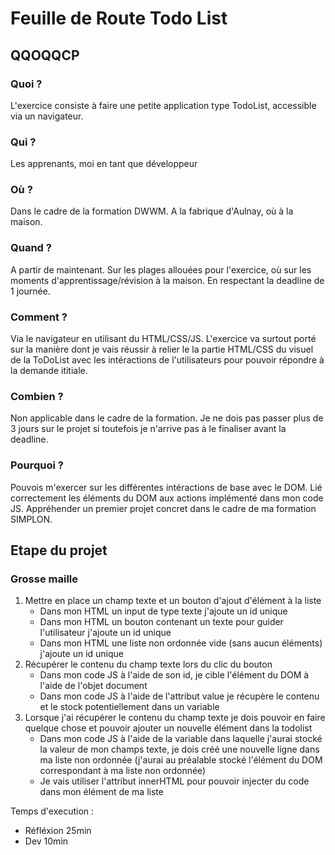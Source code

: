 # Feuille de Route Todo List

## QQOQQCP

### Quoi ? 
L'exercice consiste à faire une petite application type TodoList, accessible via un navigateur.

### Qui ? 
Les apprenants, moi en tant que développeur

### Où ? 
Dans le cadre de la formation DWWM. A la fabrique d'Aulnay, où à la maison.

### Quand ? 
A partir de maintenant. Sur les plages allouées pour l'exercice, où sur les moments d'apprentissage/révision à la maison. En respectant la deadline de 1 journée. 

### Comment ? 
Via le navigateur en utilisant du HTML/CSS/JS. L'exercice va surtout porté sur la manière dont je vais réussir à relier le la partie HTML/CSS du visuel de la ToDoList avec les intéractions de l'utilisateurs pour pouvoir répondre à la demande ititiale.

### Combien ? 
Non applicable dans le cadre de la formation. Je ne dois pas passer plus de 3 jours sur le projet si toutefois je n'arrive pas à le finaliser avant la deadline.

### Pourquoi ? 
Pouvois m'exercer sur les différentes intéractions de base avec le DOM. 
Lié correctement les éléments du DOM aux actions implémenté dans mon code JS.
Appréhender un premier projet concret dans le cadre de ma formation SIMPLON.


## Etape du projet

### Grosse maille
1. Mettre en place un champ texte et un bouton d'ajout d'élément à la liste
   * Dans mon HTML un input de type texte j'ajoute un id unique
   * Dans mon HTML un bouton contenant un texte pour guider l'utilisateur j'ajoute un id unique
   * Dans mon HTML une liste non ordonnée vide (sans aucun éléments) j'ajoute un id unique
2. Récupérer le contenu du champ texte lors du clic du bouton
   * Dans mon code JS à l'aide de son id, je cible l'élément du DOM à l'aide de l'objet document
   * Dans mon code JS à l'aide de l'attribut value je récupère le contenu et le stock potentiellement dans un variable
3. Lorsque j'ai récupérer le contenu du champ texte je dois pouvoir en faire quelque chose et pouvoir ajouter un nouvelle élément dans la todolist
   * Dans mon code JS à l'aide de la variable dans laquelle j'aurai stocké la valeur de mon champs texte, je dois créé une nouvelle ligne dans ma liste non ordonnée (j'aurai au préalable stocké l'élément du DOM correspondant à ma liste non ordonnée)
   * Je vais utiliser l'attribut innerHTML pour pouvoir injecter du code dans mon élément de ma liste

Temps d'execution : 
- Réfléxion 25min
- Dev 10min


